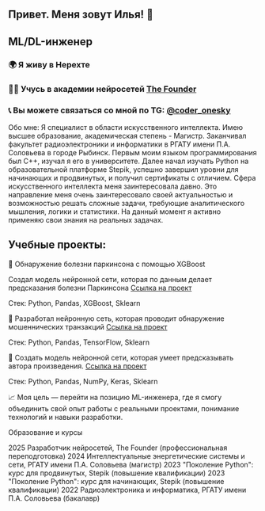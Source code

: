 ## Привет. Меня зовут Илья! 👋

## ML/DL-инженер

### 🌍 Я живу в Нерехте

### 👨‍🎓 Учусь в академии нейросетей [The Founder](https://academy.the-founder.ru/)

### 📞 Вы можете связаться со мной по TG: [@coder_onesky](https://t.me/coder_onesky)


Обо мне:
Я специалист в области искусственного интеллекта. Имею высшее образование, академическая степень - Магистр. Заканчивал факультет радиоэлектроники и информатики в РГАТУ имени П.А. Соловьева в городе Рыбинск.
Первым моим языком программирования был C++, изучал я его в университете. Далее начал изучать Python на образовательной платформе Stepik, успешно завершил уровни для начинающих и продвинутых, и получил сертификаты с отличием. Сфера искусственного интеллекта меня заинтересовала давно. Это направление меня очень заинтересовало своей актуальностью и возможностью решать сложные задачи, требующие аналитического мышления, логики и статистики. На данный момент я активно применяю свои знания на реальных задачах.

## Учебные проекты:

💼 Обнаружение болезни паркинсона с помощью XGBoost

Создал модель нейронной сети, которая по данным делает предсказания болезни Паркинсона
[Ссылка на проект](https://github.com/IlyaKo4atkov/MyProjects/blob/main/Models_Neural_Network.ipynb)

Стек: Python, Pandas, XGBoost, Sklearn

💼 Разработал нейронную сеть, которая проводит обнаружение мошеннических транзакций
[Ссылка на проект](https://github.com/IlyaKo4atkov/MyProjects/blob/main/Models_Neural_Network.ipynb)

Стек: Python, Pandas, TensorFlow, Sklearn

💼 Создать модель нейронной сети, которая умеет предсказывать автора произведения.
[Ссылка на проект](https://github.com/IlyaKo4atkov/My-machine-learning-projects/blob/main/A_project_with_recurrent_neural_networks.ipynb)

Стек: Python, Pandas, NumPy, Keras, Sklearn

📈 Моя цель — перейти на позицию ML-инженера, где я смогу объединить свой опыт работы с реальными проектами, понимание технологий и навыки разработки.

Образование и курсы


<a name="2025 Разработчик нейросетей, The Founder (профессиональная переподготовка)"></a>
2025 Разработчик нейросетей, The Founder (профессиональная переподготовка)
2024 Интеллектуальные энергетические системы и сети, РГАТУ имени П.А. Соловьева (магистр)
2023 "Поколение Python": курс для продвинутых, Stepik (повышение квалификации)
2023 "Поколение Python": курс для начинающих, Stepik (повышение квалификации)
2022 Радиоэлектроника и информатика, РГАТУ имени П.А. Соловьева (бакалавр)
